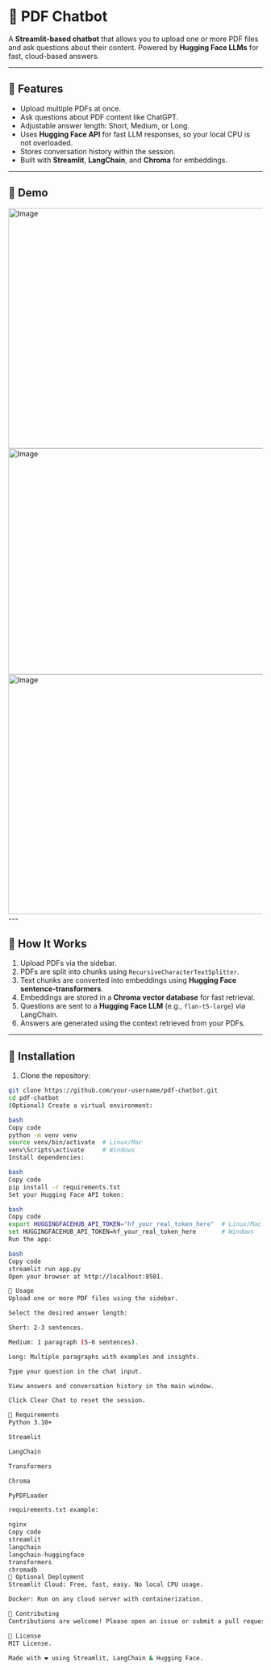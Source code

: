 # 📖 PDF Chatbot

A **Streamlit-based chatbot** that allows you to upload one or more PDF files and ask questions about their content. Powered by **Hugging Face LLMs** for fast, cloud-based answers.  

---

## 🔹 Features
- Upload multiple PDFs at once.
- Ask questions about PDF content like ChatGPT.
- Adjustable answer length: Short, Medium, or Long.
- Uses **Hugging Face API** for fast LLM responses, so your local CPU is not overloaded.
- Stores conversation history within the session.
- Built with **Streamlit**, **LangChain**, and **Chroma** for embeddings.

---

## 🔹 Demo
<img width="959" height="476" alt="Image" src="https://github.com/user-attachments/assets/7f557769-e498-4122-9b21-62dbbf8ca99e" /> 
<br>
<img width="959" height="448" alt="Image" src="https://github.com/user-attachments/assets/26b0e3b2-db97-49c1-b090-63e38be04e2a" />
<br>
<img width="959" height="475" alt="Image" src="https://github.com/user-attachments/assets/4465cb2b-c6c4-43f4-8250-88189bd8c253" />
---

## 🔹 How It Works
1. Upload PDFs via the sidebar.
2. PDFs are split into chunks using `RecursiveCharacterTextSplitter`.
3. Text chunks are converted into embeddings using **Hugging Face sentence-transformers**.
4. Embeddings are stored in a **Chroma vector database** for fast retrieval.
5. Questions are sent to a **Hugging Face LLM** (e.g., `flan-t5-large`) via LangChain.
6. Answers are generated using the context retrieved from your PDFs.

---

## 🔹 Installation

1. Clone the repository:

```bash
git clone https://github.com/your-username/pdf-chatbot.git
cd pdf-chatbot
(Optional) Create a virtual environment:

bash
Copy code
python -m venv venv
source venv/bin/activate  # Linux/Mac
venv\Scripts\activate     # Windows
Install dependencies:

bash
Copy code
pip install -r requirements.txt
Set your Hugging Face API token:

bash
Copy code
export HUGGINGFACEHUB_API_TOKEN="hf_your_real_token_here"  # Linux/Mac
set HUGGINGFACEHUB_API_TOKEN=hf_your_real_token_here       # Windows
Run the app:

bash
Copy code
streamlit run app.py
Open your browser at http://localhost:8501.

🔹 Usage
Upload one or more PDF files using the sidebar.

Select the desired answer length:

Short: 2-3 sentences.

Medium: 1 paragraph (5-6 sentences).

Long: Multiple paragraphs with examples and insights.

Type your question in the chat input.

View answers and conversation history in the main window.

Click Clear Chat to reset the session.

🔹 Requirements
Python 3.10+

Streamlit

LangChain

Transformers

Chroma

PyPDFLoader

requirements.txt example:

nginx
Copy code
streamlit
langchain
langchain-huggingface
transformers
chromadb
🔹 Optional Deployment
Streamlit Cloud: Free, fast, easy. No local CPU usage.

Docker: Run on any cloud server with containerization.

🔹 Contributing
Contributions are welcome! Please open an issue or submit a pull request.

🔹 License
MIT License.

Made with ❤️ using Streamlit, LangChain & Hugging Face.
